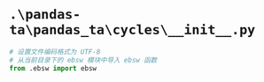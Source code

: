 # `.\pandas-ta\pandas_ta\cycles\__init__.py`

```py
# 设置文件编码格式为 UTF-8
# 从当前目录下的 ebsw 模块中导入 ebsw 函数
from .ebsw import ebsw
```
